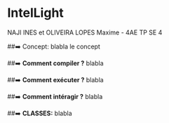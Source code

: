 # **IntelLight**
NAJI INES et OLIVEIRA LOPES Maxime - 4AE TP SE 4

##➡️ Concept:
blabla le concept

##➡️ **Comment compiler ?**
blabla

##➡️ **Comment exécuter ?**
blabla

##➡️ **Comment intéragir ?**
blabla

##➡️ **CLASSES:**
blabla
